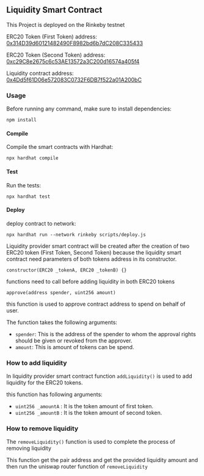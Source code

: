 ## Liquidity Smart Contract

This Project is deployed on the Rinkeby testnet

ERC20 Token (First Token) address: [0x314D39d60121482490F8982bd6b7dC208C335433](https://rinkeby.etherscan.io/address/0x314D39d60121482490F8982bd6b7dC208C335433)

ERC20 Token (Second Token) address: [0xc29C8e2675c6c53AE13572a3C200d16574a405f4](https://rinkeby.etherscan.io/address/0xc29C8e2675c6c53AE13572a3C200d16574a405f4)

Liquidity contract address: [0x4Dd5f61D06e572083C0732F6DB7f522a01A200bC](https://rinkeby.etherscan.io/address/0x4Dd5f61D06e572083C0732F6DB7f522a01A200bC)

### Usage

Before running any command, make sure to install dependencies:

`npm install`

#### Compile

Compile the smart contracts with Hardhat: 

`npx hardhat compile`

#### Test

Run the tests:

`npx hardhat test`

#### Deploy

deploy contract to network: 

`npx hardhat run --network rinkeby scripts/deploy.js`


Liquidity provider smart contract will be created after the creation of two ERC20 token (First Token, Second Token) because the liquidity smart contract need parameters of both tokens address in its constructor.

`constructor(ERC20 _tokenA, ERC20 _tokenB) {}`

functions need to call before adding liquidity in both ERC20 tokens

```
approve(address spender, uint256 amount)
``` 

this function is used to approve contract address to spend on behalf of user.

The function takes the following arguments:

- `spender`: This is the address of the spender to whom the approval rights should be given or revoked from the approver.
- `amount`: This is amount of tokens can be spend.


### How to add liquidity

In liquidity provider smart contract function `addLiquidity()` is used to add liquidity for the ERC20 tokens.

this function has following arguments:

- `uint256 _amountA` : It is the token amount of first token.
- `uint256 _amountB` : It is the token amount of second token.


### How to remove liquidity

The `removeLiquidity()` function is used to complete the process of removing liquidity

This function get the pair address and get the provided liquidity amount and then run the uniswap router function of `removeLiquidity`
